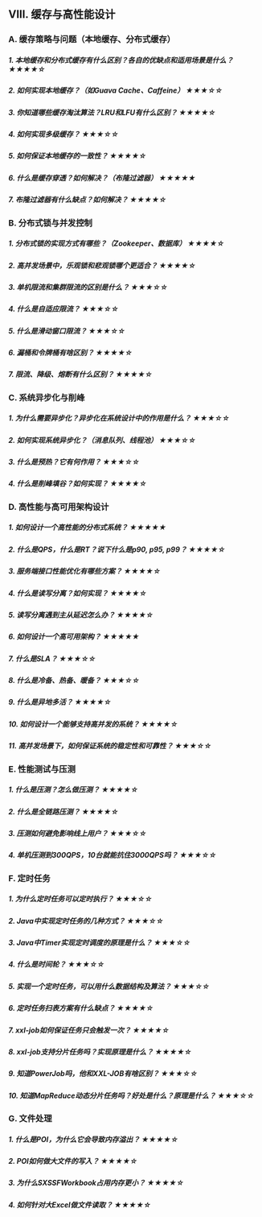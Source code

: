 ## VIII. 缓存与高性能设计

### A. 缓存策略与问题（本地缓存、分布式缓存）

##### 1. 本地缓存和分布式缓存有什么区别？各自的优缺点和适用场景是什么？ ★★★★☆

##### 2. 如何实现本地缓存？（如Guava Cache、Caffeine） ★★★☆☆

##### 3. 你知道哪些缓存淘汰算法？LRU和LFU有什么区别？ ★★★★☆

##### 4. 如何实现多级缓存？ ★★★☆☆

##### 5. 如何保证本地缓存的一致性？ ★★★★☆

##### 6. 什么是缓存穿透？如何解决？（布隆过滤器） ★★★★★

##### 7. 布隆过滤器有什么缺点？如何解决？ ★★★★☆



### B. 分布式锁与并发控制

##### 1. 分布式锁的实现方式有哪些？（Zookeeper、数据库） ★★★★☆

##### 2. 高并发场景中，乐观锁和悲观锁哪个更适合？ ★★★★☆

##### 3. 单机限流和集群限流的区别是什么？ ★★★☆☆

##### 4. 什么是自适应限流？ ★★★☆☆

##### 5. 什么是滑动窗口限流？ ★★★☆☆

##### 6. 漏桶和令牌桶有啥区别？ ★★★★☆

##### 7. 限流、降级、熔断有什么区别？ ★★★★☆

### C. 系统异步化与削峰

##### 1. 为什么需要异步化？异步化在系统设计中的作用是什么？ ★★★☆☆

##### 2. 如何实现系统异步化？（消息队列、线程池） ★★★☆☆

##### 3. 什么是预热？它有何作用？ ★★★☆☆

##### 4. 什么是削峰填谷？如何实现？ ★★★★☆

### D. 高性能与高可用架构设计

##### 1. 如何设计一个高性能的分布式系统？ ★★★★★

##### 2. 什么是QPS，什么是RT？说下什么是p90, p95, p99？ ★★★★☆

##### 3. 服务端接口性能优化有哪些方案？ ★★★★☆

##### 4. 什么是读写分离？如何实现？ ★★★★☆

##### 5. 读写分离遇到主从延迟怎么办？ ★★★★☆

##### 6. 如何设计一个高可用架构？ ★★★★★

##### 7. 什么是SLA？ ★★★☆☆

##### 8. 什么是冷备、热备、暖备？ ★★★☆☆

##### 9. 什么是异地多活？ ★★★★☆

##### 10. 如何设计一个能够支持高并发的系统？ ★★★★☆

##### 11. 高并发场景下，如何保证系统的稳定性和可靠性？ ★★★☆☆

### E. 性能测试与压测

##### 1. 什么是压测？怎么做压测？ ★★★★☆

##### 2. 什么是全链路压测？ ★★★★☆

##### 3. 压测如何避免影响线上用户？ ★★★☆☆

##### 4. 单机压测到300QPS，10台就能抗住3000QPS吗？ ★★★☆☆

### F. 定时任务

##### 1. 为什么定时任务可以定时执行？ ★★★☆☆

##### 2. Java中实现定时任务的几种方式？ ★★★☆☆

##### 3. Java中Timer实现定时调度的原理是什么？ ★★★☆☆

##### 4. 什么是时间轮？ ★★★☆☆

##### 5. 实现一个定时任务，可以用什么数据结构及算法？ ★★★☆☆

##### 6. 定时任务扫表方案有什么缺点？ ★★★★☆

##### 7. xxl-job如何保证任务只会触发一次？ ★★★★☆

##### 8. xxl-job支持分片任务吗？实现原理是什么？ ★★★★☆

##### 9. 知道PowerJob吗，他和XXL-JOB有啥区别？ ★★★☆☆

##### 10. 知道MapReduce动态分片任务吗？好处是什么？原理是什么？ ★★★☆☆

### G. 文件处理

##### 1. 什么是POI，为什么它会导致内存溢出？ ★★★★☆

##### 2. POI如何做大文件的写入？ ★★★★☆

##### 3. 为什么SXSSFWorkbook占用内存更小？ ★★★★☆

##### 4. 如何针对大Excel做文件读取？ ★★★★☆